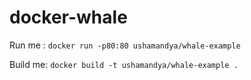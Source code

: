 # docker-whale

Run me : `docker run -p80:80 ushamandya/whale-example`

Build me: `docker build -t ushamandya/whale-example .`

#
